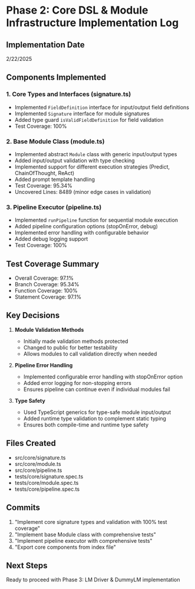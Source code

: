 # Phase 2: Core DSL & Module Infrastructure Implementation Log

## Implementation Date
2/22/2025

## Components Implemented

### 1. Core Types and Interfaces (signature.ts)
- Implemented `FieldDefinition` interface for input/output field definitions
- Implemented `Signature` interface for module signatures
- Added type guard `isValidFieldDefinition` for field validation
- Test Coverage: 100%

### 2. Base Module Class (module.ts)
- Implemented abstract `Module` class with generic input/output types
- Added input/output validation with type checking
- Implemented support for different execution strategies (Predict, ChainOfThought, ReAct)
- Added prompt template handling
- Test Coverage: 95.34%
- Uncovered Lines: 8489 (minor edge cases in validation)

### 3. Pipeline Executor (pipeline.ts)
- Implemented `runPipeline` function for sequential module execution
- Added pipeline configuration options (stopOnError, debug)
- Implemented error handling with configurable behavior
- Added debug logging support
- Test Coverage: 100%

## Test Coverage Summary
- Overall Coverage: 97.1%
- Branch Coverage: 95.34%
- Function Coverage: 100%
- Statement Coverage: 97.1%

## Key Decisions

1. **Module Validation Methods**
   - Initially made validation methods protected
   - Changed to public for better testability
   - Allows modules to call validation directly when needed

2. **Pipeline Error Handling**
   - Implemented configurable error handling with stopOnError option
   - Added error logging for non-stopping errors
   - Ensures pipeline can continue even if individual modules fail

3. **Type Safety**
   - Used TypeScript generics for type-safe module input/output
   - Added runtime type validation to complement static typing
   - Ensures both compile-time and runtime type safety

## Files Created
- src/core/signature.ts
- src/core/module.ts
- src/core/pipeline.ts
- tests/core/signature.spec.ts
- tests/core/module.spec.ts
- tests/core/pipeline.spec.ts

## Commits
1. "Implement core signature types and validation with 100% test coverage"
2. "Implement base Module class with comprehensive tests"
3. "Implement pipeline executor with comprehensive tests"
4. "Export core components from index file"

## Next Steps
Ready to proceed with Phase 3: LM Driver & DummyLM implementation
